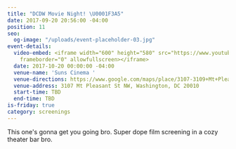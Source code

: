 ```yaml
---
title: "DCDW Movie Night! \U0001F3A5"
date: 2017-09-20 20:56:00 -04:00
position: 11
seo:
  og-image: "/uploads/event-placeholder-03.jpg"
event-details:
  video-embed: <iframe width="600" height="580" src="https://www.youtube.com/embed/Akn0wnQ6rxE?rel=0"
    frameborder="0" allowfullscreen></iframe>
  date: 2017-10-20 00:00:00 -04:00
  venue-name: 'Suns Cinema '
  venue-directions: https://www.google.com/maps/place/3107-3109+Mt+Pleasant+St+NW,+Washington,+DC+20010/@38.9289752,-77.0393467,17z/data=!3m1!4b1!4m5!3m4!1s0x89b7c820e50dc341:0xaba88cd3d6225799!8m2!3d38.928971!4d-77.037158
  venue-address: 3107 Mt Pleasant St NW, Washington, DC 20010
  start-time: TBD
  end-time: TBD
is-friday: true
category: screenings
---
```


This one's gonna get you going bro. Super dope film screening in a cozy theater bar bro.